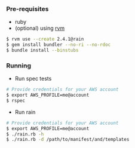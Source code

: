 ### Pre-requisites

- ruby
- (optional) using [rvm](https://rvm.io)

```bash
$ rvm use --create 2.4.1@rain
$ gem install bundler --no-ri --no-rdoc
$ bundle install --binstubs
```

### Running

- Run spec tests

```bash
# Provide credentials for your AWS account
$ export AWS_PROFILE=me@account
$ rspec
```

- Run rain

```bash
# Provide credentials for your AWS account
$ export AWS_PROFILE=me@account
$ ./rain.rb -h
$ ./rain.rb -d /path/to/manifest/and/templates
```
